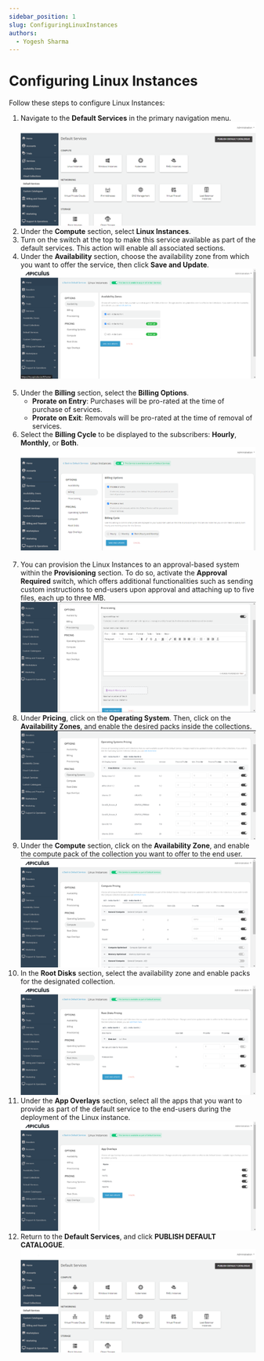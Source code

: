 ```yaml
---
sidebar_position: 1
slug: ConfiguringLinuxInstances
authors:
  - Yogesh Sharma
---
```

# Configuring Linux Instances

Follow these steps to configure Linux Instances:

1. Navigate to the **Default Services** in the primary navigation menu.
![Configuring Linux Instances](img/rhel.png)
1. Under the **Compute** section, select **Linux Instances**.
2. Turn on the switch at the top to make this service available as part of the default services. This action will enable all associated sections.
3. Under the **Availability** section, choose the availability zone from which you want to offer the service, then click **Save and Update**.
![Configuring Linux Instances](img/linux1.png) 
5. Under the **Billing** section, select the **Billing Options**.
	- **Prorate on Entry**: Purchases will be pro-rated at the time of purchase of services.
	- **Prorate on Exit**: Removals will be pro-rated at the time of removal of services.
6. Select the **Billing Cycle** to be displayed to the subscribers: **Hourly**, **Monthly**, or **Both**.
![Configuring Linux Instances](img/linux2.png) 
7. You can provision the Linux Instances to an approval-based system within the **Provisioning** section. To do so, activate the **Approval Required** switch, which offers additional functionalities such as sending custom instructions to end-users upon approval and attaching up to five files, each up to three MB.
![Configuring Linux Instances](img/linux3.png)
7. Under **Pricing**, click on the **Operating System**. Then, click on the **Availability Zones**, and enable the desired packs inside the collections.
![Configuring Linux Instances](img/linux4.png)
8. Under the **Compute** section, click on the **Availability Zone**, and enable the compute pack of the collection you want to offer to the end user.
![Configuring Linux Instances](img/linux5.png)
9. In the **Root Disks** section, select the availability zone and enable packs for the designated collection.
![Configuring Linux Instances](img/linux6.png)
10. Under the **App Overlays** section, select all the apps that you want to provide as part of the default service to the end-users during the deployment of the Linux instance.
![Configuring Linux Instances](img/linux7.png)
11. Return to the **Default Services**, and click **PUBLISH DEFAULT CATALOGUE**.
    ![Configuring Windows Instances](img/rhel.png)



